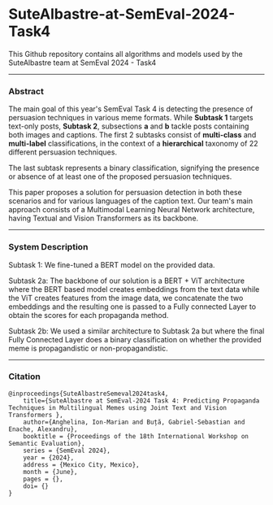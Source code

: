 # SuteAlbastre-at-SemEval-2024-Task4
This Github repository contains all algorithms and models used by the SuteAlbastre team at SemEval 2024 - Task4

---

### Abstract

The main goal of this year's SemEval Task $4$ is detecting the presence of persuasion techniques in various meme formats. While **Subtask 1** targets text-only posts, **Subtask 2**, subsections **a** and **b** tackle posts containing both images and captions. The first $2$ subtasks consist of **multi-class** and **multi-label** classifications, in the context of a **hierarchical** taxonomy of $22$ different persuasion techniques. 

The last subtask represents a binary classification, signifying the presence or absence of at least one of the proposed persuasion techniques.

This paper proposes a solution for persuasion detection in both these scenarios and for various languages of the caption text. Our team's main approach consists of a Multimodal Learning Neural Network architecture, having Textual and Vision Transformers as its backbone.

---

### System Description

Subtask 1: We fine-tuned a BERT model on the provided data.

Subtask 2a: The backbone of our solution is a BERT + ViT architecture where the BERT based model creates embeddings from the text data while the ViT creates features from the image data, we concatenate the two embeddings and the resulting one is passed to a Fully connected Layer to obtain the scores for each propaganda method.

Subtask 2b: We used a similar architecture to Subtask 2a but where the final Fully Connected Layer does a binary classification on whether the provided meme is propagandistic or non-propagandistic.

---

### Citation

```
@inproceedings{SuteAlbastreSemeval2024task4, 
	title={SuteAlbastre at SemEval-2024 Task 4: Predicting Propaganda Techniques in Multilingual Memes using Joint Text and Vision Transformers },
	author={Anghelina, Ion-Marian and Buță, Gabriel-Sebastian and Enache, Alexandru},
	booktitle = {Proceedings of the 18th International Workshop on Semantic Evaluation},
	series = {SemEval 2024},
	year = {2024},
	address = {Mexico City, Mexico},
	month = {June},
	pages = {},    
	doi= {}   
}
```
